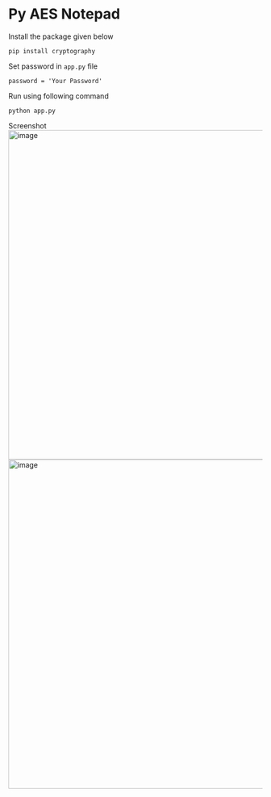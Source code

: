 # Py AES Notepad

Install the package given below    
```
pip install cryptography
```

Set password in `app.py` file    
```
password = 'Your Password'
```

Run using following command    
```
python app.py
```

Screenshot    
<img width="803" height="653" alt="image" src="https://github.com/user-attachments/assets/f157177b-815b-4e7e-b87d-d52480643291" />
<img width="800" height="652" alt="image" src="https://github.com/user-attachments/assets/982f096a-bcdc-4d6a-870e-aaea3b0c1979" />
